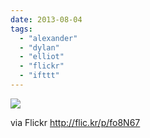```yaml
---
date: 2013-08-04
tags: 
  - "alexander"
  - "dylan"
  - "elliot"
  - "flickr"
  - "ifttt"
---
```


![](http://farm3.staticflickr.com/2880/9439478488_5433c606ee_b.jpg)  

  
  
via Flickr http://flic.kr/p/fo8N67

